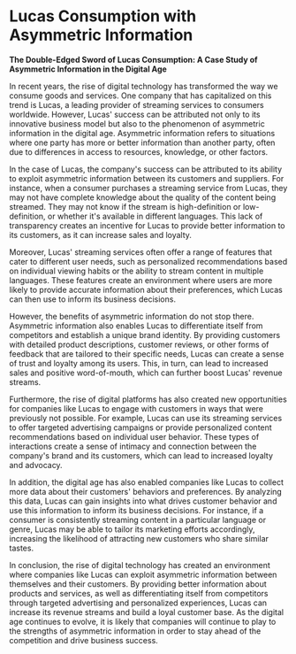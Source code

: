 # Lucas Consumption with Asymmetric Information

**The Double-Edged Sword of Lucas Consumption: A Case Study of Asymmetric Information in the Digital Age**

In recent years, the rise of digital technology has transformed the way we consume goods and services. One company that has capitalized on this trend is Lucas, a leading provider of streaming services to consumers worldwide. However, Lucas' success can be attributed not only to its innovative business model but also to the phenomenon of asymmetric information in the digital age. Asymmetric information refers to situations where one party has more or better information than another party, often due to differences in access to resources, knowledge, or other factors.

In the case of Lucas, the company's success can be attributed to its ability to exploit asymmetric information between its customers and suppliers. For instance, when a consumer purchases a streaming service from Lucas, they may not have complete knowledge about the quality of the content being streamed. They may not know if the stream is high-definition or low-definition, or whether it's available in different languages. This lack of transparency creates an incentive for Lucas to provide better information to its customers, as it can increase sales and loyalty.

Moreover, Lucas' streaming services often offer a range of features that cater to different user needs, such as personalized recommendations based on individual viewing habits or the ability to stream content in multiple languages. These features create an environment where users are more likely to provide accurate information about their preferences, which Lucas can then use to inform its business decisions.

However, the benefits of asymmetric information do not stop there. Asymmetric information also enables Lucas to differentiate itself from competitors and establish a unique brand identity. By providing customers with detailed product descriptions, customer reviews, or other forms of feedback that are tailored to their specific needs, Lucas can create a sense of trust and loyalty among its users. This, in turn, can lead to increased sales and positive word-of-mouth, which can further boost Lucas' revenue streams.

Furthermore, the rise of digital platforms has also created new opportunities for companies like Lucas to engage with customers in ways that were previously not possible. For example, Lucas can use its streaming services to offer targeted advertising campaigns or provide personalized content recommendations based on individual user behavior. These types of interactions create a sense of intimacy and connection between the company's brand and its customers, which can lead to increased loyalty and advocacy.

In addition, the digital age has also enabled companies like Lucas to collect more data about their customers' behaviors and preferences. By analyzing this data, Lucas can gain insights into what drives customer behavior and use this information to inform its business decisions. For instance, if a consumer is consistently streaming content in a particular language or genre, Lucas may be able to tailor its marketing efforts accordingly, increasing the likelihood of attracting new customers who share similar tastes.

In conclusion, the rise of digital technology has created an environment where companies like Lucas can exploit asymmetric information between themselves and their customers. By providing better information about products and services, as well as differentiating itself from competitors through targeted advertising and personalized experiences, Lucas can increase its revenue streams and build a loyal customer base. As the digital age continues to evolve, it is likely that companies will continue to play to the strengths of asymmetric information in order to stay ahead of the competition and drive business success.
